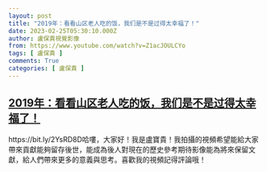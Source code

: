 ```yaml
---
layout: post
title: "2019年：看看山区老人吃的饭，我们是不是过得太幸福了！"
date: 2023-02-25T05:30:10.000Z
author: 盧保貴視覺影像
from: https://www.youtube.com/watch?v=Z1acJOULCYo
tags: [ 盧保貴 ]
comments: True
categories: [ 盧保貴 ]
---
```

<!--1677303010000-->
[2019年：看看山区老人吃的饭，我们是不是过得太幸福了！](https://www.youtube.com/watch?v=Z1acJOULCYo)
------

<div>
https://bit.ly/2YsRD8D哈嘍，大家好！我是盧寶貴！我拍攝的視頻希望能給大家帶來貢獻能夠留存後世，能成為後人對現在的歷史參考期待影像能為將來保留文獻，給人們帶來更多的意義與思考。喜歡我的視頻記得評論哦！
</div>
